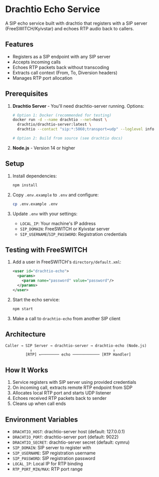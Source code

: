 # Drachtio Echo Service

A SIP echo service built with drachtio that registers with a SIP server (FreeSWITCH/Kyivstar) and echoes RTP audio back to callers.

## Features

- Registers as a SIP endpoint with any SIP server
- Accepts incoming calls
- Echoes RTP packets back without transcoding
- Extracts call context (From, To, Diversion headers)
- Manages RTP port allocation

## Prerequisites

1. **Drachtio Server** - You'll need drachtio-server running. Options:

   ```bash
   # Option 1: Docker (recommended for testing)
   docker run -d --name drachtio --net=host \
     drachtio/drachtio-server:latest \
     drachtio --contact "sip:*:5060;transport=udp" --loglevel info

   # Option 2: Build from source (see drachtio docs)
   ```

2. **Node.js** - Version 14 or higher

## Setup

1. Install dependencies:
   ```bash
   npm install
   ```

2. Copy `.env.example` to `.env` and configure:
   ```bash
   cp .env.example .env
   ```

3. Update `.env` with your settings:
   - `LOCAL_IP`: Your machine's IP address
   - `SIP_DOMAIN`: FreeSWITCH or Kyivstar server
   - `SIP_USERNAME`/`SIP_PASSWORD`: Registration credentials

## Testing with FreeSWITCH

1. Add a user in FreeSWITCH's `directory/default.xml`:
   ```xml
   <user id="drachtio-echo">
     <params>
       <param name="password" value="password"/>
     </params>
   </user>
   ```

2. Start the echo service:
   ```bash
   npm start
   ```

3. Make a call to `drachtio-echo` from another SIP client

## Architecture

```
Caller → SIP Server → drachtio-server → drachtio-echo (Node.js)
           ↓                                    ↓
         [RTP] ←──────── echo ──────────── [RTP Handler]
```

## How It Works

1. Service registers with SIP server using provided credentials
2. On incoming call, extracts remote RTP endpoint from SDP
3. Allocates local RTP port and starts UDP listener
4. Echoes received RTP packets back to sender
5. Cleans up when call ends

## Environment Variables

- `DRACHTIO_HOST`: drachtio-server host (default: 127.0.0.1)
- `DRACHTIO_PORT`: drachtio-server port (default: 9022)
- `DRACHTIO_SECRET`: drachtio-server secret (default: cymru)
- `SIP_DOMAIN`: SIP server to register with
- `SIP_USERNAME`: SIP registration username
- `SIP_PASSWORD`: SIP registration password
- `LOCAL_IP`: Local IP for RTP binding
- `RTP_PORT_MIN/MAX`: RTP port range